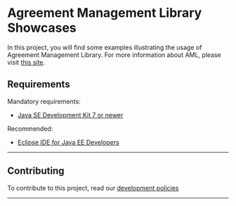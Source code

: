 # Agreement Management Library Showcases

In this project, you will find some examples illustrating the usage of Agreement Management Library. For more information about AML, please visit [this site]("http://isa-group.github.io/aml/").

## Requirements

Mandatory requirements:
* [Java SE Development Kit 7 or newer](http://www.oracle.com/technetwork/es/java/javase/downloads/index.html)

Recommended: 
* [Eclipse IDE for Java EE Developers](http://www.eclipse.org/downloads/packages/eclipse-ide-java-ee-developers/marsr)

***
## Contributing

To contribute to this project, read our [development policies](https://github.com/isa-group/aml/wiki#development-policy)
***